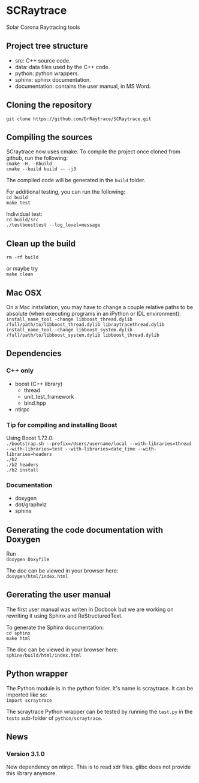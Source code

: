 # SCRaytrace

Solar Corona Raytracing tools

## Project tree structure

- src: C++ source code.
- data: data files used by the C++ code.
- python: python wrappers.
- sphinx: sphinx documentation.
- documentation: contains the user manual, in MS Word. 

## Cloning the repository

`git clone https://github.com/DrRaytrace/SCRaytrace.git`

## Compiling the sources

SCraytrace now uses cmake. To compile the project once cloned from github, run the following:  
`cmake -H. -Bbuild`  
`cmake --build build -- -j3`

The compiled code will be generated in the `build` folder.  

For additional testing, you can run the following:  
`cd build`  
`make test`

Individual test:  
`cd build/src`  
`./testboosttest --log_level=message`  

## Clean up the build

`rm -rf build` 

or maybe try  
`make clean`

## Mac OSX

On a Mac installation, you may have to change a couple relative paths to be absolute (when executing programs in an iPython or IDL environment):  
`install_name_tool -change libboost_thread.dylib /full/path/to/libboost_thread.dylib libraytracethread.dylib`  
`install_name_tool -change libboost_system.dylib /full/path/to/libboost_system.dylib libboost_thread.dylib`

## Dependencies

### C++ only

- boost (C++ library)
  - thread
  - unit_test_framework
  - bind.hpp
- ntirpc

### Tip for compiling and installing Boost

Using Boost 1.72.0:  
`./bootstrap.sh --prefix=/Users/username/local --with-libraries=thread --with-libraries=test --with-libraries=date_time --with-libraries=headers`  
`./b2`  
`./b2 headers`  
`./b2 install`  

### Documentation

- doxygen
- dot/graphviz
- sphinx


## Generating the code documentation with Doxygen

Run  
`doxygen Doxyfile`

The doc can be viewed in your browser here:  
`doxygen/html/index.html`

## Gererating the user manual

The first user manual was writen in Docbook but we are working on rewriting it using Sphinx and ReStructuredText.

To generate the Sphinx documentation:  
`cd sphinx`  
`make html`

The doc can be viewed in your browser here:  
`sphinx/build/html/index.html`

## Python wrapper

The Python module is in the python folder. It's name is scraytrace. It can be imported like so:  
`import scraytrace`  

The scraytrace Python wrapper can be tested by running the `test.py` in the `tests` sub-folder of `python/scraytrace`.

## News

### Version 3.1.0

New dependency on ntirpc. This is to read xdr files. glibc does not provide this library anymore.

